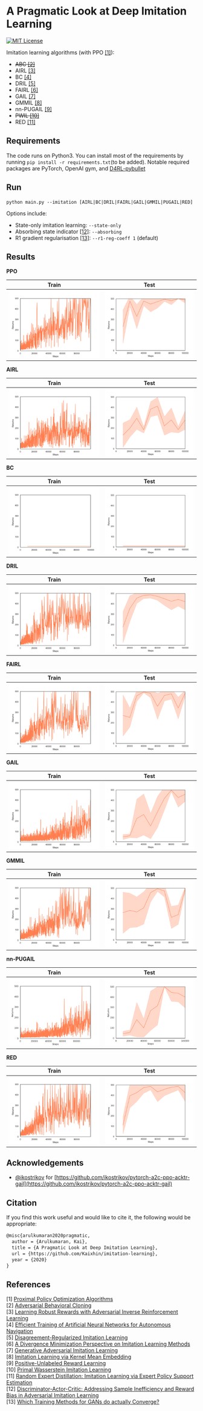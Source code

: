 A Pragmatic Look at Deep Imitation Learning
===========================================
[![MIT License](https://img.shields.io/badge/license-MIT-blue.svg)](LICENSE.md)

Imitation learning algorithms (with PPO [[1]](#references)):

- ~~ABC [[2]](#references)~~
- AIRL [[3]](#references)
- BC [[4]](#references)
- DRIL [[5]](#references)
- FAIRL [[6]](#references)
- GAIL [[7]](#references)
- GMMIL [[8]](#references)
- nn-PUGAIL [[9]](#references)
- ~~PWIL [[10]](#references)~~
- RED [[11]](#references)


Requirements
------------
The code runs on Python3. You can install most of the requirements by running `pip install -r requirements.txt`(to be added). Notable required packages are PyTorch, OpenAI gym, and [D4RL-pybullet](https://github.com/takuseno/d4rl-pybullet)

Run
---

```
python main.py --imitation [AIRL|BC|DRIL|FAIRL|GAIL|GMMIL|PUGAIL|RED]
```

Options include:

- State-only imitation learning: `--state-only`
- Absorbing state indicator [[12]](#references): `--absorbing`
- R1 gradient regularisation [[13]](#references): `--r1-reg-coeff 1` (default)

Results
-------

**PPO**

Train | Test
:----:|:---:
![ppo_train_returns](figures/ppo_train_returns.png) | ![ppo_test_returns](figures/ppo_test_returns.png)

**AIRL**

Train | Test
:----:|:---:
![airl_train_returns](figures/airl_train_returns.png) | ![airl_test_returns](figures/airl_test_returns.png)

**BC**

Train | Test
:----:|:---:
![bc_test_returns](figures/bc_test_returns.png) | ![bc_test_returns](figures/bc_test_returns.png)

**DRIL**

Train | Test
:----:|:---:
![dril_train_returns](figures/dril_train_returns.png) | ![dril_test_returns](figures/dril_test_returns.png)

**FAIRL**

Train | Test
:----:|:---:
![fairl_train_returns](figures/fairl_train_returns.png) | ![fairl_test_returns](figures/fairl_test_returns.png)

**GAIL**

Train | Test
:----:|:---:
![gail_train_returns](figures/gail_train_returns.png) | ![gail_test_returns](figures/gail_test_returns.png)

**GMMIL**

Train | Test
:----:|:---:
![gmmil_train_returns](figures/gmmil_train_returns.png) | ![gmmil_test_returns](figures/gmmil_test_returns.png)

**nn-PUGAIL**

Train | Test
:----:|:---:
![pugail_train_returns](figures/pugail_train_returns.png) | ![pugail_test_returns](figures/pugail_test_returns.png)

**RED**

Train | Test
:----:|:---:
![red_train_returns](figures/red_train_returns.png) | ![red_test_returns](figures/red_test_returns.png)

Acknowledgements
----------------

- [@ikostrikov](https://github.com/ikostrikov) for [https://github.com/ikostrikov/pytorch-a2c-ppo-acktr-gail](https://github.com/ikostrikov/pytorch-a2c-ppo-acktr-gail)

Citation
--------

If you find this work useful and would like to cite it, the following would be appropriate:

```
@misc{arulkumaran2020pragmatic,
  author = {Arulkumaran, Kai},
  title = {A Pragmatic Look at Deep Imitation Learning},
  url = {https://github.com/Kaixhin/imitation-learning},
  year = {2020}
}
```

References
----------

[1] [Proximal Policy Optimization Algorithms](https://arxiv.org/abs/1707.06347)  
[2] [Adversarial Behavioral Cloning](https://www.tandfonline.com/doi/abs/10.1080/01691864.2020.1729237)  
[3] [Learning Robust Rewards with Adversarial Inverse Reinforcement Learning](https://arxiv.org/abs/1710.11248)  
[4] [Efficient Training of Artificial Neural Networks for Autonomous Navigation](https://www.mitpressjournals.org/doi/abs/10.1162/neco.1991.3.1.88?journalCode=neco)  
[5] [Disagreement-Regularized Imitation Learning](https://openreview.net/forum?id=rkgbYyHtwB)  
[6] [A Divergence Minimization Perspective on Imitation Learning Methods](https://arxiv.org/abs/1911.02256)  
[7] [Generative Adversarial Imitation Learning](https://arxiv.org/abs/1606.03476)  
[8] [Imitation Learning via Kernel Mean Embedding](https://www.aaai.org/ocs/index.php/AAAI/AAAI18/paper/viewPaper/16807)  
[9] [Positive-Unlabeled Reward Learning](https://arxiv.org/abs/1911.00459)  
[10] [Primal Wasserstein Imitation Learning](https://arxiv.org/abs/2006.04678)  
[11] [Random Expert Distillation: Imitation Learning via Expert Policy Support Estimation](https://arxiv.org/abs/1905.06750)  
[12] [Discriminator-Actor-Critic: Addressing Sample Inefficiency and Reward Bias in Adversarial Imitation Learning](https://arxiv.org/abs/1809.02925)  
[13] [Which Training Methods for GANs do actually Converge?](https://arxiv.org/abs/1801.04406)  
